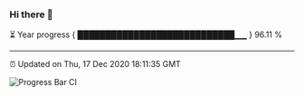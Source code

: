 ### Hi there 👋

⏳ Year progress { ████████████████████████████▁▁ } 96.11 %

---

⏰ Updated on Thu, 17 Dec 2020 18:11:35 GMT

![Progress Bar CI](https://github.com/liununu/liununu/workflows/Progress%20Bar%20CI/badge.svg)

